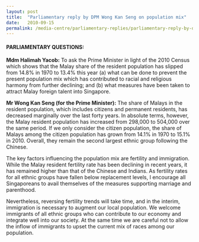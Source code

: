 ```yaml
---
layout: post
title:  "Parliamentary reply by DPM Wong Kan Seng on population mix"
date:   2010-09-15
permalink: /media-centre/parliamentary-replies/parliamentary-reply-by-dpm-wong-kan-seng-on-15-sep-2010/
---
```


#### **PARLIAMENTARY QUESTIONS:**

**Mdm Halimah Yacob:** To ask the Prime Minister in light of the 2010 Census which shows that the Malay share of the resident population has slipped from 14.8% in 1970 to 13.4% this year (a) what can be done to prevent the present population mix which has contributed to racial and religious harmony from further declining; and (b) what measures have been taken to attract Malay foreign talent into Singapore.

**Mr Wong Kan Seng (for the Prime Minister):**
The share of Malays in the resident population, which includes citizens and permanent residents, has decreased marginally over the last forty years. In absolute terms, however, the Malay resident population has increased from 298,000 to 504,000 over the same period. If we only consider the citizen population, the share of Malays among the citizen population has grown from 14.1% in 1970 to 15.1% in 2010. Overall, they remain the second largest ethnic group following the Chinese.

The key factors influencing the population mix are fertility and immigration. While the Malay resident fertility rate has been declining in recent years, it has remained higher than that of the Chinese and Indians. As fertility rates for all ethnic groups have fallen below replacement levels, I encourage all Singaporeans to avail themselves of the measures supporting marriage and parenthood.

Nevertheless, reversing fertility trends will take time, and in the interim, immigration is necessary to augment our local population. We welcome immigrants of all ethnic groups who can contribute to our economy and integrate well into our society. At the same time we are careful not to allow the inflow of immigrants to upset the current mix of races among our population.


